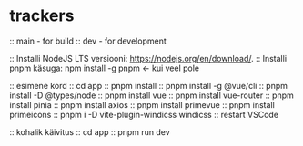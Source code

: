 # trackers

:: main - for build
:: dev - for development

:: Installi NodeJS LTS versiooni: https://nodejs.org/en/download/.
:: Installi pnpm käsuga: npm install -g pnpm <- kui veel pole

:: esimene kord
:: cd app
:: pnpm install
:: pnpm install -g @vue/cli
:: pnpm install -D @types/node
:: pnpm install vue
:: pnpm install vue-router
:: pnpm install pinia
:: pnpm install axios
:: pnpm install primevue
:: pnpm install primeicons
:: pnpm i -D vite-plugin-windicss windicss
:: restart VSCode

:: kohalik käivitus
:: cd app
:: pnpm run dev
